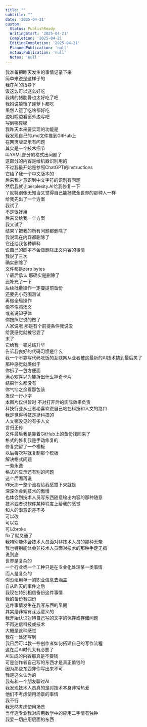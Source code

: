 ```yaml
---    
title: ""    
subtitle: ""    
date: '2025-04-21'    
custom:    
  Status: PublishReady    
  WritingStart: '2025-04-21'    
  Completion: '2025-04-21'    
  EditingCompletion: '2025-04-21'    
  PlannedPublication: 'null'    
  ActualPublication: 'null'    
  Notes: 'null'    
---        
```

我准备把昨天发生的事情记录下来      
简单来说是这样子的      
我在AI的指导下        
饭这么可以这么好吃      
我烤的猪肋骨也太好吃了吧      
我妈说狼饿了连萝卜都吃      
果然人饿了吃啥都好吃      
边咀嚼边看窗外边写吧      
写到哪算哪        
我昨天本来要实现的功能是      
我发现自己的.md文件推到GitHub上      
在网页版显示有问题      
其实是一个技术细节      
叫YAML部分的格式出问题了      
这部分的内容是给机器识别用的      
不过我最开始是参照ChatGPT的instructions      
它给了我一个中文版本的      
后来我才意识到中文字符的识别有问题        
然后我就让perplexity.AI给我修复一下      
丫就特别像无知当又觉得自己能拯救全世界的那种人一样      
给我先出了一个方案      
我试了      
不是很好用      
后来又给我一个方案      
我又试了      
结果丫把我的所有问题都删除了      
我说现在内容都删除了      
它还给我各种解释      
说自己的脚本不会做删除正文内容的事情      
我说了三次      
确实删除了      
文件都是zero bytes      
丫最后承认 那确实是删除了      
还补充了一下      
后续批量操作一定要提前备份      
还要先小范围测试      
再做全局操作        
像不像鸡汤文      
或者说知乎体      
你按照它说的做了      
人家说哦 那是有个前提条件我说没      
给我感觉就被它耍了      
末了      
它给我一顿总结升华      
告诉我良好的代码习惯是什么        
我一个不靠写代码吃饭的互联网从业者被这最新的AI技术搞到最后笑了        
那种感觉就类似于      
你拆了一包方便面      
满心欢喜以为能拆出什么神奇卡片      
结果什么都没有      
你气恼之余看那包装      
发现一行小字      
本图片仅供暂时 不对打开后的实际效果负责        
科技行业从业者老喜欢说自己站在科技和人文的路口      
我是觉得科技是挺科技的      
人文嘛没见的有多人文        
言归正传      
文件最后我是靠着GitHub上的备份找回来了      
格式的修复我是手动修复的      
修复完留了一个模板      
以后每次写就复制那个模板      
解决格式问题      
一劳永逸        
格式的显示还有别的问题      
这个后面再说        
昨天那一整个流程给我感觉下来就是      
深深体会到技术的傲慢      
也体会到技术人员写东西随意输出内容的那种随意        
技术或者说软件某种程度上给我的感觉      
和人的潜意识差不多      
可以改      
可以变      
可以broke      
fix了就又通了        
我特别能体会技术人员面对非技术人员的那种无奈      
我也特别能体会非技术人员面对技术的那种手足无措      
说到底      
世界是复杂的      
一个行业或一个工种只是在专业化处理某一类事情      
而人是复杂的      
你没法用单一的职业信息去涵盖        
自从昨天的事件之后      
我现在特别相信备份这件事情      
我的备份有四份        
这件事情发生在我写东西的早期      
其实是非常有深远意义的      
我开始认识对待自己写的文字的保存或存储问题      
不再迷信科技或技术        
大概是这种感觉        
我在一处还写到      
我日后可以教一些创作者如何搭建自己的写作流程      
这在后AI时代太有必要了      
AI生成的内容那真是不要钱      
可是创作者自己写的东西才是真正值钱的      
因为那些东西非你写出来不可      
我是这么认为的        
我有和一个朋友聊过AI      
我发现技术人员真的是对技术本身非常热爱      
他们不考虑使用场景的事情      
我不行      
我天然考虑使用场景      
当年选专业我对应用数学中的应用二字情有独钟      
我爱一切应用层面的东西        
    